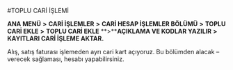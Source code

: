 #TOPLU CARİ İŞLEMİ
 

**ANA MENÜ** **>** **CARİ İŞLEMLER** **>** **CARİ HESAP İŞLEMLER BÖLÜMÜ** **>** **TOPLU CARİ EKLE** **>** **TOPLU CARİ EKLE** **>****AÇIKLAMA VE KODLAR YAZILIR** **>** **KAYITLARI CARİ İŞLEME AKTAR.**

Alış, satış faturası işlemeden ayrı cari kart açıyoruz. Bu bölümden alacak – verecek sağlaması, hesabı yapabilirsiniz.
